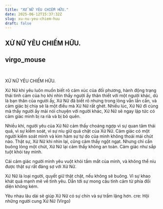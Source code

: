 ```yaml
---
title: "XỬ NỮ YÊU CHIẾM HỮU."
date: 2025-06-12T15:37:32Z
slug: xu-nu-yeu-chiem-huu
draft: false
---
```


## XỬ NỮ YÊU CHIẾM HỮU.

## virgo_mouse

​ 
 
 ​XỬ NỮ YÊU CHIẾM HỮU.​ 
 
Xử Nữ khi yêu luôn muốn biết rõ cảm xúc của đối phương, hành động trạng thái tình cảm của họ khi nhìn thấy người ấy thân thiết với một người khác, dù là bạn thân của người ấy, Xử Nữ đã biết rõ nhưng trong lòng vẫn lấn cấn, và cảm giác bị chia sẻ là một điều mà Xử Nữ rất ghét. Nhiều lúc, Xử Nữ đi cùng mà thấy người ấy mải nói chuyện với người khác, Xử Nữ sẽ ngay lập tức có cảm giác mình bị ra rià và bị bỏ quên.
 
Nhiều khi, người yêu của Xử Nữ cảm thấy choáng ngợp vì sự quan tâm thái quá, vì sự kiểm soát, vì sự níu giữ quá chặt của Xử Nữ. Cảm giác có một người kiểm soát mình và kìm hãm sự tự do của mình không thoải mái chút nào.
Thật sự, Xử Nữ khi nhìn lại, cũng cảm thấy ngột ngạt. Nhưng chỉ cần buông lỏng một chút, Xử Nữ lại cảm thấy không an toàn. Cảm giác như sắp tuột khỏi tay mình.
 
Cái cảm giác người mình yêu vuột khỏi tầm mắt của mình, và không thể níu được thật sự rất đáng sợ với Xử Nữ.
 
Xử Nữ là loại người, quyết giữ thật chặt, nếu không sẽ buông. Vì sự khao khát quá mạnh mẽ về tình yêu. Dẫn tới sự mong cầu tình cảm từ phía đối diện không kém.
 
Yêu nhau lâu dài sẽ giúp Xử Nữ có sự chín và sự trầm lặng hơn.
cre: Hội những người cung Xử Nữ (Virgo)​
